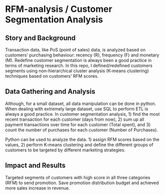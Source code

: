 # RFM-analysis / Customer Segmentation Analysis

## Story and Background
Transaction data, like PoS (point of sales) data, is analyzed based on customers' purchasing behaviour: recency (R), frequency (F) and monetary (M). Redefine customer segmentation is always been a good practice in terms of marketing research. In this repo, I defined/redefined customers segments using non-hierarchical cluster analysis (K-means clustering) techniques based on customers' RFM scores.

## Data Gathering and Analysis
Although, for a small dataset, all data manipulation can be done in python. When dealing with extremely large dataset, use SQL to perform ETL is always a good practice. In customer segmentation analysis, 1) find the most recent transaction for each customer (days from now), 2) sum up all payment transactions over time for each customer (Total spent), and 3) count the number of purchases for each customer (Number of Purchases).

Python can be used to analyze the data. 1) assign RFM scores based on the values, 2) perform K-means clustering and define the different groups of customers to be targeted by different marketing strategies. 

## Impact and Results
Targeted segments of customers with high score in all three categories (RFM) to send promotion. Save promotion distribution budget and achieved more sales increase in revenue.
 
